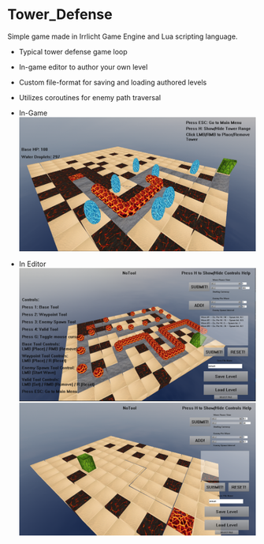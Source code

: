 # Tower_Defense
Simple game made in Irrlicht Game Engine and Lua scripting language.  
  
- Typical tower defense game loop  
- In-game editor to author your own level  
- Custom file-format for saving and loading authored levels  
- Utilizes coroutines for enemy path traversal  
    
- In-Game
![Alt text](/tower_def_1.png?raw=true "Gameplay")  
  
- In Editor  
![Alt text](/tower_def_2.png?raw=true "Editor1")  
![Alt text](/tower_def_3.png?raw=true "Editor2")  